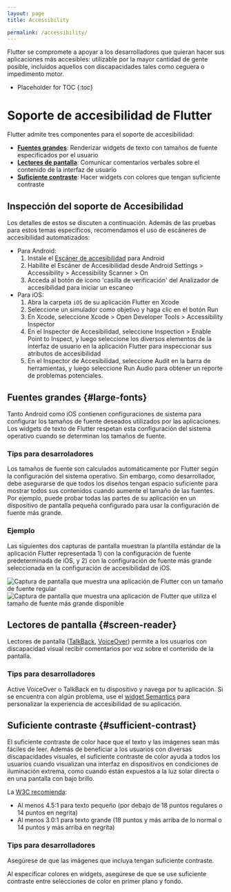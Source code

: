 ```yaml
---
layout: page
title: Accessibility

permalink: /accessibility/
---
```


Flutter se compromete a apoyar a los desarrolladores que quieran hacer sus aplicaciones más
accesibles: utilizable por la mayor cantidad de gente posible, incluidos aquellos con
discapacidades tales como ceguera o impedimento motor.

* Placeholder for TOC
{:toc}

# Soporte de accesibilidad de Flutter

Flutter admite tres componentes para el soporte de accesibilidad:

* **[Fuentes grandes](#large-fonts)**: Renderizar widgets de texto con tamaños de fuente especificados por el usuario
* **[Lectores de pantalla](#screen-reader)**: Comunicar comentarios verbales sobre el contenido de la interfaz de usuario
* **[Suficiente contraste](#sufficient-contrast)**: Hacer widgets con colores que tengan suficiente contraste

## Inspección del soporte de Accesibilidad

Los detalles de estos se discuten a continuación. Además de las pruebas para estos temas específicos, recomendamos el uso de escáneres de accesibilidad automatizados:

  * Para Android:
    1. Instale el [Escáner de accesibilidad][accessibility-scanner] para Android
    1. Habilite el Escáner de Accesibilidad desde Android Settings > Accessibility >
       Accessibility Scanner > On
    1. Acceda al botón de icono 'casilla de verificación' del Analizador de accesibilidad para iniciar un escaneo
  * Para iOS:
    1. Abra la carpeta `iOS` de su aplicación Flutter en Xcode
    1. Seleccione un simulador como objetivo y haga clic en el botón Run
    1. En Xcode, seleccione Xcode > Open Developer Tools > Accessibility Inspector
    1. En el Inspector de Accesibilidad, seleccione Inspection > Enable Point to
       Inspect, y luego seleccione los diversos elementos de la interfaz de usuario en la aplicación Flutter para inspeccionar sus atributos de accesibilidad
    1. En el Inspector de Accesibilidad, seleccione Audit en la barra de herramientas, y luego
       seleccione Run Audio para obtener un reporte de problemas potenciales.

[accessibility-scanner]: https://play.google.com/store/apps/details?id=com.google.android.apps.accessibility.auditor&hl=en

## Fuentes grandes {#large-fonts}

Tanto Android como iOS contienen configuraciones de sistema para configurar los tamaños de fuente deseados utilizados por las aplicaciones. Los widgets de texto de Flutter respetan esta configuración del sistema operativo cuando se determinan los tamaños de fuente.

### Tips para desarroladores

Los tamaños de fuente son calculados automáticamente por Flutter según la configuración del sistema operativo. Sin embargo, como desarrollador, debe asegurarse de que todos los diseños tengan espacio suficiente para mostrar todos sus contenidos cuando aumente el tamaño de las fuentes. Por ejemplo, puede probar todas las partes de su aplicación en un dispositivo de pantalla pequeña configurado para usar la configuración de fuente más grande.

### Ejemplo

Las siguientes dos capturas de pantalla muestran la plantilla estándar de la aplicación Flutter representada 1) con la configuración de fuente predeterminada de iOS, y 2) con la configuración de fuente más grande seleccionada en la configuración de accesibilidad de iOS.

![Captura de pantalla que muestra una aplicación de Flutter con un tamaño de fuente regular](/images/a18n/a18n-fonts-regular.png)
![Captura de pantalla que muestra una aplicación de Flutter que utiliza el tamaño de fuente más grande disponible](/images/a18n/a18n-fonts-large.png)

## Lectores de pantalla {#screen-reader}

Lectores de pantalla ([TalkBack][talkback], [VoiceOver][voiceover]) permite a los usuarios con discapacidad visual recibir comentarios por voz sobre el contenido de la pantalla.

### Tips para desarrolladores

Active VoiceOver o TalkBack en tu dispositivo y navega por tu aplicación. Si se encuentra con algún problema, use el [widget Semantics][semanticswidget] para personalizar la experiencia de accesibilidad de su aplicación.

[talkback]: https://support.google.com/accessibility/android/answer/6283677?hl=en
[voiceover]: https://www.apple.com/lae/accessibility/iphone/vision/
[semanticswidget]: https://docs.flutter.io/flutter/widgets/Semantics-class.html

## Suficiente contraste {#sufficient-contrast}

El suficiente contraste de color hace que el texto y las imágenes sean más fáciles de leer. Además de beneficiar a los usuarios con diversas discapacidades visuales, el suficiente contraste de color ayuda a todos los usuarios cuando visualizan una interfaz en dispositivos en condiciones de iluminación extrema, como cuando están expuestos a la luz solar directa o en una pantalla con bajo brillo.

La [W3C recomienda](https://www.w3.org/TR/UNDERSTANDING-WCAG20/visual-audio-contrast-contrast.html):

* Al menos 4.5:1 para texto pequeño (por debajo de 18 puntos regulares o 14 puntos en negrita)
* Al menos 3.0:1 para texto grande (18 puntos y más arriba de lo normal o 14 puntos y más arriba en negrita)

### Tips para desarrolladores

Asegúrese de que las imágenes que incluya tengan suficiente contraste.

Al especificar colores en widgets, asegúrese de que se use suficiente contraste entre
selecciones de color en primer plano y fondo.
